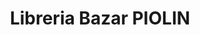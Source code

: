 ---
title: "Libreria Bazar PIOLIN"
url: /ciudad-satelite/libreria-bazar-piolin/
shop: material de oficina
---